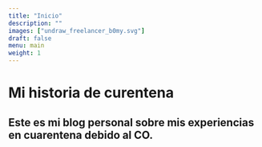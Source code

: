 ```yaml
---
title: "Inicio"
description: ""
images: ["undraw_freelancer_b0my.svg"]
draft: false
menu: main
weight: 1
---
```


# Mi historia de curentena
## Este es mi blog personal sobre mis experiencias en cuarentena debido al CO.